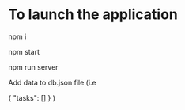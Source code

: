 # To launch the application

npm i


npm start


npm run server


Add data to db.json file (i.e 

{
  "tasks": []
}
 )
